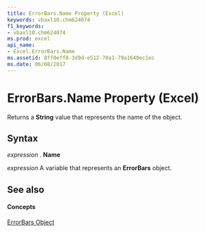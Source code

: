 ```yaml
---
title: ErrorBars.Name Property (Excel)
keywords: vbaxl10.chm624074
f1_keywords:
- vbaxl10.chm624074
ms.prod: excel
api_name:
- Excel.ErrorBars.Name
ms.assetid: 8ff0eff8-3d9d-e512-70a1-79a1640ec1ec
ms.date: 06/08/2017
---
```



# ErrorBars.Name Property (Excel)

Returns a  **String** value that represents the name of the object.


## Syntax

 _expression_ . **Name**

 _expression_ A variable that represents an **ErrorBars** object.


## See also


#### Concepts


[ErrorBars Object](errorbars-object-excel.md)

